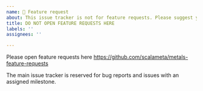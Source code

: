```yaml
---
name: 🚀 Feature request
about: This issue tracker is not for feature requests. Please suggest your idea here https://github.com/scalameta/metals-feature-requests
title: DO NOT OPEN FEATURE REQUESTS HERE
labels: ''
assignees: ''

---
```


Please open feature requests here https://github.com/scalameta/metals-feature-requests

The main issue tracker is reserved for bug reports and issues with an assigned milestone.
